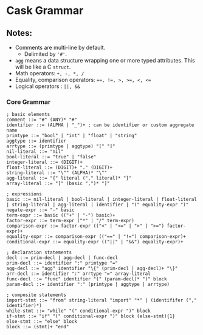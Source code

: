 # Cask Grammar

## Notes:
 - Comments are multi-line by default.
    - Delimited by `'#'`.
 - `agg` means a data structure wrapping one or more typed attributes. This will be like a C `struct`.
 - Math operators: `+, -, *, /`
 - Equality, comparison operators: `==, !=, >, >=, <, <=`
 - Logical operators : `||, &&`

### Core Grammar

```bnf
; basic elements
comment ::= "#" (ANY)* "#"
identifier ::= (ALPHA | "_")+ ; can be identifier or custom aggregate name
primtype ::= "bool" | "int" | "float" | "string"
aggtype ::= identifier
arrtype ::= (primtype | aggtype) "[" "]"
nil-literal ::= "nil"
bool-literal ::= "true" | "false"
integer-literal ::= (DIGIT)+
float-literal ::= (DIGIT)+ "." (DIGIT)+
string-literal ::= "\"" (ALPHA)* "\""
agg-literal ::= "{" literal ("," literal)* "}"
array-literal ::= "[" (basic ",")* "]"

; expressions
basic ::= nil-literal | bool-literal | integer-literal | float-literal | string-literal | agg-literal | identifier | "(" equality-expr ")"
negate-expr ::= "-" basic
term-expr ::= basic (("+" | "-") basic)+
factor-expr ::= term-expr ("*" | "/" term-expr)
comparison-expr ::= factor-expr (("<" | "<=" | ">" | ">=") factor-expr)+
equality-expr ::= comparison-expr (("==" | "!=") comparison-expr)+
conditional-expr ::= equality-expr (("||" | "&&") equality-expr)+

; declaration statements
decl ::= prim-decl | agg-decl | func-decl
prim-decl ::= identifier ":" primtype "=" 
agg-decl ::= "agg" identifier "\{" (prim-decl | agg-decl)+ "\}"
arr-decl ::= identifier ":" arrtype "=" array-literal
func-decl ::= "func" identifier "(" (param-decl)* ")" block
param-decl ::= identifier ":" (primtype | aggtype | arrtype)

; composite statements
import-stmt ::= "from" string-literal "import" "*" | (identififer ("," identifier)*)
while-stmt ::= "while" "(" conditional-expr ")" block
if-stmt ::= "if" "(" conditional-expr ")" block (else-stmt){1}
else-stmt ::= "else" block
block ::= (stmt)+ "end"
```
